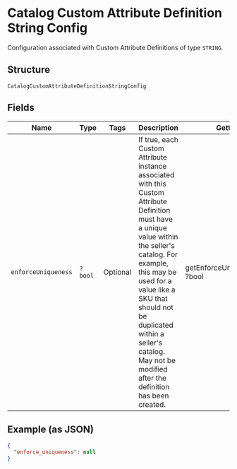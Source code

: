 
# Catalog Custom Attribute Definition String Config

Configuration associated with Custom Attribute Definitions of type `STRING`.

## Structure

`CatalogCustomAttributeDefinitionStringConfig`

## Fields

| Name | Type | Tags | Description | Getter | Setter |
|  --- | --- | --- | --- | --- | --- |
| `enforceUniqueness` | `?bool` | Optional | If true, each Custom Attribute instance associated with this Custom Attribute<br>Definition must have a unique value within the seller's catalog. For<br>example, this may be used for a value like a SKU that should not be<br>duplicated within a seller's catalog. May not be modified after the<br>definition has been created. | getEnforceUniqueness(): ?bool | setEnforceUniqueness(?bool enforceUniqueness): void |

## Example (as JSON)

```json
{
  "enforce_uniqueness": null
}
```

